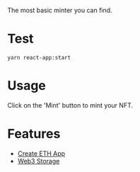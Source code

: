 The most basic minter you can find.

# Test

```shell
yarn react-app:start
```

# Usage

Click on the 'Mint' button to mint your NFT.

# Features

- [Create ETH App](https://github.com/paulrberg/create-eth-app)
- [Web3 Storage](https://web3.storage/)
